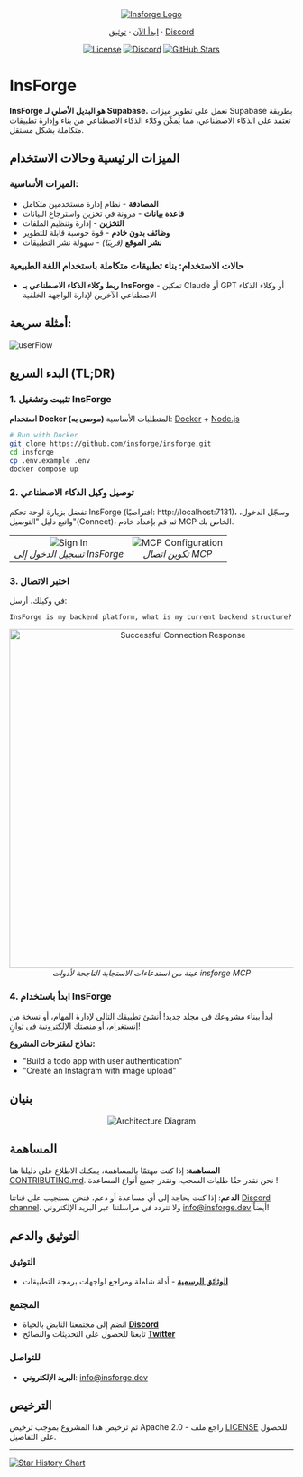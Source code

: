 <div align="center">
  <a href="https://insforge.dev">
    <img src="../assets/banner.png" alt="Insforge Logo">
  </a>
  
</div>
<p align="center">
   <a href="#quickstart-tldr">ابدأ الآن</a> · 
   <a href="https://docs.insforge.dev/introduction">توثيق</a> · 
   <a href="https://discord.gg/MPxwj5xVvW">Discord</a>
</p>
<p align="center">
   <a href="https://opensource.org/licenses/Apache-2.0"><img src="https://img.shields.io/badge/License-Apache%202.0-blue.svg" alt="License"></a>
   <a href="https://discord.gg/MPxwj5xVvW"><img src="https://img.shields.io/badge/Discord-Join%20Community-7289DA?logo=discord&logoColor=white" alt="Discord"></a>
   <a href="https://github.com/InsForge/insforge/stargazers"><img src="https://img.shields.io/github/stars/InsForge/insforge?style=social" alt="GitHub Stars"></a>
</p>

# InsForge

**InsForge هو البديل الأصلي لـ Supabase.** نعمل على تطوير ميزات Supabase بطريقة تعتمد على الذكاء الاصطناعي، مما يُمكّن وكلاء الذكاء الاصطناعي من بناء وإدارة تطبيقات متكاملة بشكل مستقل.
## الميزات الرئيسية وحالات الاستخدام

### الميزات الأساسية:
- **المصادقة** - نظام إدارة مستخدمين متكامل
- **قاعدة بيانات** - مرونة في تخزين واسترجاع البيانات
- **التخزين** - إدارة وتنظيم الملفات
- **وظائف بدون خادم** - قوة حوسبة قابلة للتطوير
- **نشر الموقع** *(قريبًا)* - سهولة نشر التطبيقات

### حالات الاستخدام: بناء تطبيقات متكاملة باستخدام اللغة الطبيعية
- **ربط وكلاء الذكاء الاصطناعي بـ InsForge** - تمكين Claude أو GPT أو وكلاء الذكاء الاصطناعي الآخرين لإدارة الواجهة الخلفية

## أمثلة سريعة:
<td align="center">
  <img src="../assets/userflow.png" alt="userFlow">
  <br>
</td>

<a id="quickstart-tldr"></a>
## البدء السريع (TL;DR)
### 1. تثبيت وتشغيل InsForge

**استخدام Docker (موصى به)**
المتطلبات الأساسية: [Docker](https://www.docker.com/) + [Node.js](https://nodejs.org/)

```bash
# Run with Docker
git clone https://github.com/insforge/insforge.git
cd insforge
cp .env.example .env
docker compose up
```

### 2. توصيل وكيل الذكاء الاصطناعي

تفضل بزيارة لوحة تحكم InsForge (افتراضيًا: http://localhost:7131)، وسجّل الدخول، واتبع دليل "التوصيل"(Connect)، ثم قم بإعداد خادم MCP الخاص بك.

<div align="center">
  <table>
    <tr>
      <td align="center">
        <img src="../assets/signin.png" alt="Sign In">
        <br>
        <em>تسجيل الدخول إلى InsForge</em>
      </td>
      <td align="center">
        <img src="../assets/mcpInstallv2.png" alt="MCP Configuration">
        <br>
        <em>تكوين اتصال MCP</em>
      </td>
    </tr>
  </table>
</div>

### 3. اختبر الاتصال

في وكيلك، أرسل:
```
InsForge is my backend platform, what is my current backend structure?
```

<div align="center">
  <img src="../assets/sampleResponse.png" alt="Successful Connection Response" width="600">
  <br>
  <em>عينة من استدعاءات الاستجابة الناجحة لأدوات insforge MCP</em>
</div>

### 4. ابدأ باستخدام InsForge

ابدأ ببناء مشروعك في مجلد جديد! أنشئ تطبيقك التالي لإدارة المهام، أو نسخة من إنستغرام، أو منصتك الإلكترونية في ثوانٍ!

**نماذج لمقترحات المشروع:**
- "Build a todo app with user authentication"
- "Create an Instagram with image upload"

## بنيان

<div align="center">
  <img src="../assets/archDiagram.png" alt="Architecture Diagram">
  <br>
</div>



## المساهمة

**المساهمة**: إذا كنت مهتمًا بالمساهمة، يمكنك الاطلاع على دليلنا هنا [CONTRIBUTING.md](CONTRIBUTING.md). نحن نقدر حقًا طلبات السحب، ونقدر جميع أنواع المساعدة !

**الدعم**: إذا كنت بحاجة إلى أي مساعدة أو دعم، فنحن نستجيب على قناتنا [Discord channel](https://discord.gg/MPxwj5xVvW)، ولا تتردد في مراسلتنا عبر البريد الإلكتروني [info@insforge.dev](mailto:info@insforge.dev) أيضاً!


## التوثيق والدعم

### التوثيق
- **[الوثائق الرسمية](https://docs.insforge.dev/introduction)** - أدلة شاملة ومراجع لواجهات برمجة التطبيقات

### المجتمع
 - انضم إلى مجتمعنا النابض بالحياة **[Discord](https://discord.gg/D3Vf8zD2ZS)**
 - تابعنا للحصول على التحديثات والنصائح **[Twitter](https://x.com/InsForge_dev)**

### للتواصل
- **البريد الإلكتروني**: info@insforge.dev

## الترخيص
تم ترخيص هذا المشروع بموجب ترخيص Apache 2.0 - راجع ملف [LICENSE](LICENSE) للحصول على التفاصيل.

---

[![Star History Chart](https://api.star-history.com/svg?repos=InsForge/insforge&type=Date)](https://www.star-history.com/#InsForge/insforge&Date)
